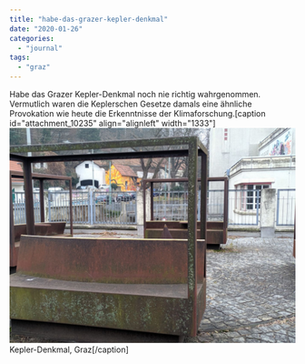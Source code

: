 ```yaml
---
title: "habe-das-grazer-kepler-denkmal"
date: "2020-01-26"
categories: 
  - "journal"
tags: 
  - "graz"
---
```


Habe das Grazer Kepler-Denkmal noch nie richtig wahrgenommen. Vermutlich waren die Keplerschen Gesetze damals eine ähnliche Provokation wie heute die Erkenntnisse der Klimaforschung.\[caption id="attachment\_10235" align="alignleft" width="1333"\][![Kepler-Denkmal, Graz](images/1580029597504.jpg)](https://wittenbrink.net/lostandfound/habe-das-grazer-kepler-denkmal/attachment/1580029597504/) Kepler-Denkmal, Graz\[/caption\]
